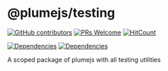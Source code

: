 # @plumejs/testing
[![GitHub contributors](https://img.shields.io/github/contributors/kiranmantha/plumejs-testing)](https://GitHub.com/KiranMantha/plumejs-testing/graphs/contributors/) [![PRs Welcome](https://img.shields.io/badge/PRs-welcome-brightgreen.svg)](https://GitHub.com/KiranMantha/plumejs-testing/pulls) [![HitCount](https://hits.dwyl.com/KiranMantha/plumejs-testing.svg?style=flat-square)](http://hits.dwyl.com/KiranMantha/plumejs-testing)


[![Dependencies](https://img.shields.io/badge/Dependencies-%40plumejs%2Fcore-green)](https://GitHub.com/KiranMantha/plumejs) [![Dependencies](https://img.shields.io/badge/Dependencies-@testing--library/dom-green)](https://github.com/testing-library/dom-testing-library)

A scoped package of plumejs with all testing utilities
